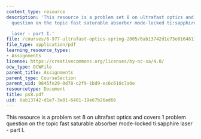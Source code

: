 ```yaml
---
content_type: resource
description: 'This resource is a problem set 8 on ultrafast optics and covers 1 problem
  question on the topic fast saturable absorber mode-locked ti:sapphire

  laser - part I.'
file: /courses/6-977-ultrafast-optics-spring-2005/6ab13742d1e73e01648119e67b26ed66_ps8.pdf
file_type: application/pdf
learning_resource_types:
- Assignments
license: https://creativecommons.org/licenses/by-nc-sa/4.0/
ocw_type: OCWFile
parent_title: Assignments
parent_type: CourseSection
parent_uid: 9845fe29-0d78-c2f9-1bd9-ec6c610c7a0e
resourcetype: Document
title: ps8.pdf
uid: 6ab13742-d1e7-3e01-6481-19e67b26ed66
---
```

This resource is a problem set 8 on ultrafast optics and covers 1 problem question on the topic fast saturable absorber mode-locked ti:sapphire
laser - part I.